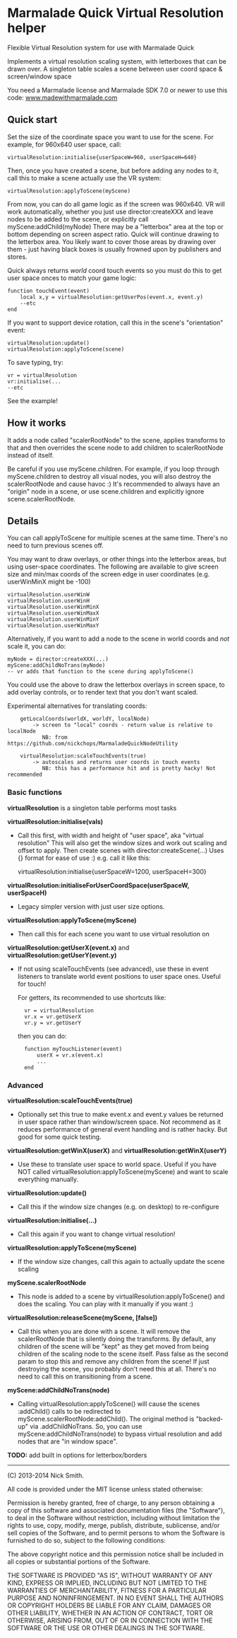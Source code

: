 Marmalade Quick Virtual Resolution helper
=========================================

Flexible Virtual Resolution system for use with Marmalade Quick

Implements a virtual resolution scaling system, with letterboxes that can
be drawn over. A singleton table scales a scene between user coord space &
screen/window space

You need a Marmalade license and Marmalade SDK 7.0 or newer to use this code:
    www.madewithmarmalade.com


Quick start
-----------

Set the size of the coordinate space you want to use for the scene. For
example, for 960x640 user space, call:

    virtualResolution:initialise{userSpaceW=960, userSpaceH=640}

Then, once you have created a scene, but before adding any nodes to it, call
this to make a scene actually use the VR system:

    virtualResolution:applyToScene(myScene)

From now, you can do all game logic as if the screen was 960x640. VR will work
automatically, whether you just use director:createXXX and leave nodes to be
added to the scene, or explicitly call myScene:addChild(myNode) There may be
a "letterbox" area at the top or bottom depending on screen aspect ratio. Quick
will continue drawing to the letterbox area. You likely want to cover those
areas by drawing over them - just having black boxes is usually
frowned upon by publishers and stores.

Quick always returns *world* coord touch events so you must do this to get user
space onces to match your game logic:

    function touchEvent(event)
        local x,y = virtualResolution:getUserPos(event.x, event.y)
        --etc
    end
 
If you want to support device rotation, call this in the scene's "orientation"
event:

    virtualResolution:update()
    virtualResolution:applyToScene(scene)

To save typing, try:

    vr = virtualResolution
    vr:initialise(...
    --etc

See the example!


How it works
------------

It adds a node called "scalerRootNode" to the scene, applies transforms to
that and then overrides the scene node to add children to scalerRootNode
instead of itself.

Be careful if you use myScene.children. For example, if you loop through
myScene.children to destroy all visual nodes, you will also destroy the
scalerRootNode and cause havoc :) It's recommended to always have an
"origin" node in a scene, or use scene.children and explicitly ignore
scene.scalerRootNode.


Details
-------

You can call applyToScene for multiple scenes at the same time. There's no need to
turn previous scenes off.

You may want to draw overlays, or other things into the letterbox areas, but using
user-space coordinates. The following are available to give screen size and min/max
coords of the screen edge in user coordinates (e.g. userWinMinX might be -100)

    virtualResolution.userWinW
    virtualResolution.userWinH
    virtualResolution.userWinMinX
    virtualResolution.userWinMaxX
    virtualResolution.userWinMinY
    virtualResolution.userWinMaxY
    
Alternatively, if you want to add a node to the scene in world coords and *not* scale
it, you can do:

    myNode = director:createXXX(...)
    myScene:addChildNoTrans(myNode)
    -- vr adds that function to the scene during applyToScene()

You could use the above to draw the letterbox overlays in screen space, to
add overlay controls, or to render text that you don't want scaled.

Experimental alternatives for translating coords:

        getLocalCoords(worldX, worldY, localNode)
            -> screen to "local" coords - return value is relative to localNode
               NB: from https://github.com/nickchops/MarmaladeQuickNodeUtility
    
        virtualResolution:scaleTouchEvents(true)
            -> autoscales and returns user coords in touch events
               NB: this has a performance hit and is pretty hacky! Not recommended
       

### Basic functions

**virtualResolution** is a singleton table performs most tasks

**virtualResolution:initialise(vals)**

- Call this first, with width and height of "user space", aka "virtual resolution"
  This will also get the window sizes and work out scaling and offset to apply.
  Then create scenes with director:createScene(...)
  Uses {} format for ease of use :) e.g. call it like this:

	virtualResolution:initialise{userSpaceW=1200, userSpaceH=300}

**virtualResolution:initialiseForUserCoordSpace(userSpaceW, userSpaceH)**

- Legacy simpler version with just user size options.
  
**virtualResolution:applyToScene(myScene)**

- Then call this for each scene you want to use virtual resolution on

**virtualResolution:getUserX(event.x)** and **virtualResolution:getUserY(event.y)**

- If not using scaleTouchEvents (see advanced), use these in event listeners to
  translate world event positions to user space ones. Useful for touch!

  For getters, its recommended to use shortcuts like:

        vr = virtualResolution
        vr.x = vr.getUserX
        vr.y = vr.getUserY

  then you can do:

        function myTouchListener(event)
            userX = vr.x(event.x)
            ...
	    end


### Advanced

**virtualResolution:scaleTouchEvents(true)**

- Optionally set this true to make event.x and event.y values be returned in user space
  rather than window/screen space. Not recommend as it reduces performance of general
  event handling and is rather hacky. But good for some quick testing.


**virtualResolution:getWinX(userX)** and **virtualResolution:getWinX(userY)**

- Use these to translate user space to world space. Useful if you have NOT
  called virtualResolution:applyToScene(myScene) and want to scale everything
  manually.

**virtualResolution:update()**

- Call this if the window size changes (e.g. on desktop) to re-configure

**virtualResolution:initialise(...)**

- Call this again if you want to change virtual resolution!

**virtualResolution:applyToScene(myScene)**

- If the window size changes, call this again to actually update the scene scaling

**myScene.scalerRootNode**

- This node is added to a scene by virtualResolution:applyToScene() and does
  the scaling. You can play with it manually if you want :)

**virtualResolution:releaseScene(myScene, [false])**

- Call this when you are done with a scene. It will remove the scalerRootNode
  that is silently doing the transforms. By default, any children of the scene
  will be "kept" as they get moved from being children of the scaling node to the scene
  itself. Pass false as the second param to stop this and remove any children from the
  scene! If just destroying the scene, you probably don't need this at all. There's no
  need to call this on transitioning from a scene.

**myScene:addChildNoTrans(node)**

- Calling virtualResolution:applyToScene() will cause the scenes :addChild()
  calls to be redirected to myScene.scalerRootNode:addChild(). The original
  method is "backed-up" via .addChildNoTrans. So, you can use
  myScene:addChildNoTrans(node) to bypass virtual resolution and add nodes
  that are "in window space".


**TODO:** add built in options for letterbox/borders


------------------------------------------------------------------------------------------
(C) 2013-2014 Nick Smith.

All code is provided under the MIT license unless stated otherwise:

 Permission is hereby granted, free of charge, to any person obtaining a copy
 of this software and associated documentation files (the "Software"), to deal
 in the Software without restriction, including without limitation the rights
 to use, copy, modify, merge, publish, distribute, sublicense, and/or sell
 copies of the Software, and to permit persons to whom the Software is
 furnished to do so, subject to the following conditions:

 The above copyright notice and this permission notice shall be included in
 all copies or substantial portions of the Software.

 THE SOFTWARE IS PROVIDED "AS IS", WITHOUT WARRANTY OF ANY KIND, EXPRESS OR
 IMPLIED, INCLUDING BUT NOT LIMITED TO THE WARRANTIES OF MERCHANTABILITY,
 FITNESS FOR A PARTICULAR PURPOSE AND NONINFRINGEMENT. IN NO EVENT SHALL THE
 AUTHORS OR COPYRIGHT HOLDERS BE LIABLE FOR ANY CLAIM, DAMAGES OR OTHER
 LIABILITY, WHETHER IN AN ACTION OF CONTRACT, TORT OR OTHERWISE, ARISING FROM,
 OUT OF OR IN CONNECTION WITH THE SOFTWARE OR THE USE OR OTHER DEALINGS IN
 THE SOFTWARE.
